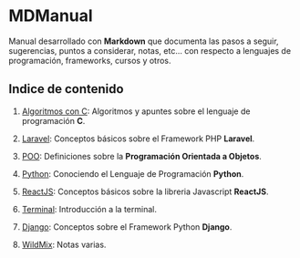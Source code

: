 # MDManual

Manual desarrollado con **Markdown** que documenta las pasos a seguir, sugerencias, puntos a considerar, notas, etc... con respecto a lenguajes de programación, frameworks, cursos y otros.

## Indice de contenido

1. [Algoritmos con C](https://github.com/wlizama/MDManual/tree/master/content/Algoritmos-con-C): Algoritmos y apuntes sobre el lenguaje de programación **C**.

2. [Laravel](https://github.com/wlizama/MDManual/tree/master/content/Laravel): Conceptos básicos sobre el Framework PHP **Laravel**.

3. [POO](https://github.com/wlizama/MDManual/tree/master/content/POO): Definiciones sobre la **Programación Orientada a Objetos**.

4. [Python](https://github.com/wlizama/MDManual/tree/master/content/Python): Conociendo el Lenguaje de Programación **Python**.

5. [ReactJS](https://github.com/wlizama/MDManual/tree/master/content/ReactJS): Conceptos básicos sobre la libreria Javascript **ReactJS**.

6. [Terminal](https://github.com/wlizama/MDManual/tree/master/content/Terminal): Introducción a la terminal.

7. [Django](https://github.com/wlizama/MDManual/tree/master/content/Django): Conceptos sobre el Framework Python **Django**.

8. [WildMix](https://github.com/wlizama/MDManual/tree/master/content/WildMix): Notas varias.